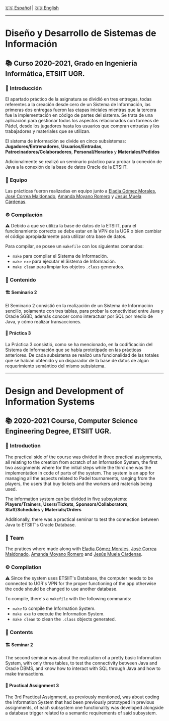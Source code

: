 [:es: Español](#diseño-y-desarrollo-de-sistemas-de-información) | [:gb: English](#design-and-development-of-information-systems)

---
# Diseño y Desarrollo de Sistemas de Información #
## :books: Curso 2020-2021, Grado en Ingeniería Informática, ETSIIT UGR.
### :pushpin: Introducción
El apartado práctico de la asignatura se dividió en tres entregas, todas referentes a la creación desde cero de un Sistema de Información, las primeras dos entregas fueron las etapas iniciales mientras que la tercera fue la implementación en código de partes del sistema. Se trata de una aplicación para gestionar todos los aspectos relacionados con torneos de Pádel, desde los jugadores hasta los usuarios que compran entradas y los trabajadores y materiales que se utilizan.

El sistema de información se divide en cinco subsistemas: **Jugadores/Entrenadores**, **Usuarios/Entradas**, **Patrocinadores/Colaboradores**, **Personal/Horarios** y **Materiales/Pedidos**

Adicionalmente se realizó un seminario práctico para probar la conexión de Java a la conexión de la base de datos Oracle de la ETSIIT.

### :busts_in_silhouette: Equipo
Las prácticas fueron realizadas en equipo junto a [Eladia Gómez Morales](https://github.com/elaypunto), [José Correa Maldonado](https://github.com/JoseMaldonadoC), [Amanda Moyano Romero](https://github.com/amxndam) y [Jesús Muela Cárdenas](https://github.com/KTJota).

### :gear: Compilación
:warning: Debido a que se utiliza la base de datos de la ETSIIT, para el funcionamiento correcto se debe estar en la VPN de la UGR o bien cambiar el código apropiadamente para utilizar otra base de datos.

Para compilar, se posee un ```makefile``` con los siguientes comandos:
  * ```make``` para compilar el Sistema de Información.
  * ```make exe``` para ejecutar el Sistema de Información.
  * ```make clean``` para limpiar los objetos ```.class``` generados.
### :link: Contenido
#### :building_construction: Seminario 2
El Seminario 2 consistió en la realización de un Sistema de Información sencillo, solamente con tres tablas, para probar la conectividad entre Java y Oracle SGBD, además conocer como interactuar por SQL por medio de Java, y cómo realizar transacciones.
#### :tennis: Práctica 3
La Práctica 3 consistió, como se ha mencionado, en la codificación  del Sistema de Información que se había prototipado en las prácticas anteriores. De cada subsistema se realizó una funcionalidad de las totales que se habían obtenido y un disparador de la base de datos de algún requerimiento semántico del mismo subsistema.

---
# Design and Development of Information Systems #
## :books: 2020-2021 Course, Computer Science Engineering Degree, ETSIIT UGR.
### :pushpin: Introduction
The practical side of the course was divided in three practical assignments, all relating to the creation from scratch of an Information System, the first two assignments where for the initial steps while the third one was the implementation in code of parts of the system. The system is an app for managing all the aspects related to Padel tournaments, ranging from the players, the users that buy tickets and the workers and materials being used.

The information system can be divided in five subsystems: **Players/Trainers**, **Users/Tickets**, **Sponsors/Collaborators**, **Staff/Schedules** y **Materials/Orders**

Additionally, there was a practical seminar to test the connection between Java to ETSIIT's Oracle Database.
### :busts_in_silhouette: Team
The pratices where made along with [Eladia Gómez Morales](https://github.com/elaypunto), [José Correa Maldonado](https://github.com/JoseMaldonadoC), [Amanda Moyano Romero](https://github.com/amxndam) and [Jesús Muela Cárdenas](https://github.com/KTJota).
### :gear: Compilation
:warning: Since the system uses ETSIIT's Database, the computer needs to be connected to UGR's VPN for the proper functioning of the app otherwise the code should be changed to use another database.
  
   To compile, there's a  ```makefile``` with the following commands:
  * ```make``` to compile the Information System.
  * ```make exe``` to execute the Information System.
  * ```make clean``` to clean the ```.class``` objects generated.
### :link: Contents
#### :building_construction: Seminar 2
The second seminar was about the realization of a pretty basic Information System, with only three tables, to test the connectivity between Java and Oracle DBMS, and know how to interact with SQL through Java and how to make transactions. 

#### :tennis: Practical Assignment 3
The 3rd Practical Assignment, as previously mentioned, was about coding the Information System that had been previously prototyped in previous assignments, of each subsystem one functionality was developed alongside a database trigger related to a semantic requirements of said subsystem.
